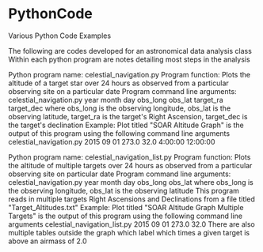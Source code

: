 # PythonCode
Various Python Code Examples


The following are codes developed for an astronomical data analysis class
Within each python program are notes detailing most steps in the analysis


Python program name:     celestial_navigation.py
Program function:     Plots the altitude of a target star over 24 hours as observed from a particular observing site on a particular date
Program command line arguments:     celestial_navigation.py year month day obs_long obs_lat target_ra target_dec
          where obs_long is the observing longitude, obs_lat is the observing latitude, target_ra is the target's Right Ascension,
          target_dec is the target's declination
Example:     Plot titled "SOAR Altitude Graph" is the output of this program using the following command line arguments
             celestial_navigation.py 2015 09 01 273.0 32.0 4:00:00 12:00:00
          

Python program name:     celestial_navigation_list.py
Program function:     Plots the altitude of multiple targets over 24 hours as observed from a particular observing site on particular date
Program command line arguments:     celestial_navigation.py year month day obs_long obs_lat
          where obs_long is the observing longitude, obs_lat is the observing latitude
This program reads in multiple targets Right Ascensions and Declinations from a file titled "Target_Altitudes.txt"
Example:     Plot titled "SOAR Altitude Graph Multiple Targets" is the output of this program using the following command line arguments
             celestial_navigation_list.py 2015 09 01 273.0 32.0
             There are also multiple tables outside the graph which label which times a given target is above an airmass of 2.0
          
          
          

